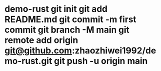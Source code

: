 # demo-rust git init git add README.md git commit -m first commit git branch -M main git remote add origin git@github.com:zhaozhiwei1992/demo-rust.git git push -u origin main
